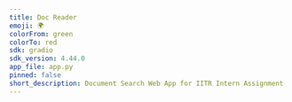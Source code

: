 ```yaml
---
title: Doc Reader
emoji: 🌍
colorFrom: green
colorTo: red
sdk: gradio
sdk_version: 4.44.0
app_file: app.py
pinned: false
short_description: Document Search Web App for IITR Intern Assignment
---
```

